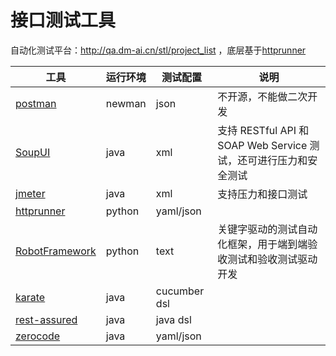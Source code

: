 # 接口测试工具
自动化测试平台：http://qa.dm-ai.cn/stl/project_list ，底层基于[httprunner](https://github.com/httprunner/httprunner)

| 工具                                                    | 运行环境 | 测试配置     | 说明                                                              |
| ------------------------------------------------------- | -------- | ------------ | ----------------------------------------------------------------- |
| [postman](https://www.postman.com/)                     | newman   | json         | 不开源，不能做二次开发                                            |
| [SoupUI](https://www.soapui.org/)                       | java     | xml          | 支持 RESTful API 和 SOAP Web Service 测试，还可进行压力和安全测试 |
| [jmeter](https://jmeter.apache.org/)                    | java     | xml          | 支持压力和接口测试                                                |
| [httprunner](https://github.com/httprunner/httprunner)  | python   | yaml/json    |                                                                   |
| [RobotFramework](https://robotframework.org/)           | python   | text         | 关键字驱动的测试自动化框架，用于端到端验收测试和验收测试驱动开发  |
| [karate](https://github.com/intuit/karate)              | java     | cucumber dsl |                                                                   |
| [rest-assured](https://rest-assured.io/)                | java     | java dsl     |                                                                   |
| [zerocode](https://github.com/authorjapps/zerocode)     | java     | yaml/json    |                                                                   |